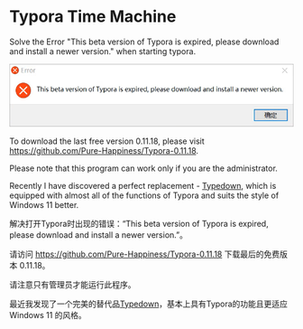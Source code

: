 # Typora Time Machine

Solve the Error "This beta version of Typora is expired, please download and install a newer version." when starting typora.

![Typora Error](https://raw.githubusercontent.com/Pure-Happiness/Typora-Time-Machine/main/Typora%20Error.png)

To download the last free version 0.11.18, please visit https://github.com/Pure-Happiness/Typora-0.11.18.

Please note that this program can work only if you are the administrator.

Recently I have discovered a perfect replacement - [Typedown](https://apps.microsoft.com/store/detail/typedown/9P8TCW4H2HB4), which is equipped with almost all of the functions of Typora and suits the style of Windows 11 better.

解决打开Typora时出现的错误：“This beta version of Typora is expired, please download and install a newer version.”。

请访问 https://github.com/Pure-Happiness/Typora-0.11.18 下载最后的免费版本 0.11.18。

请注意只有管理员才能运行此程序。

最近我发现了一个完美的替代品[Typedown](https://apps.microsoft.com/store/detail/typedown/9P8TCW4H2HB4)，基本上具有Typora的功能且更适应 Windows 11 的风格。
